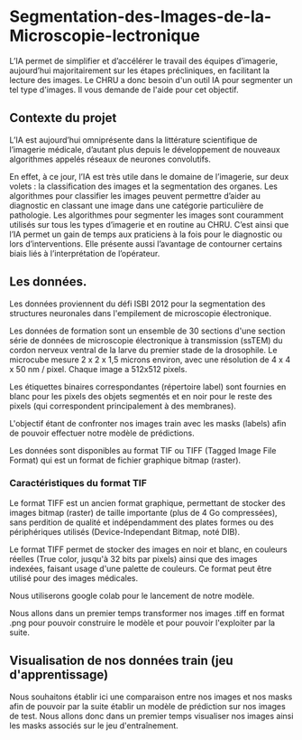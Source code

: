 # Segmentation-des-Images-de-la-Microscopie-lectronique

L’IA permet de simplifier et d’accélérer le travail des équipes d’imagerie, aujourd’hui majoritairement sur les étapes précliniques, en facilitant la lecture des images. Le CHRU a donc besoin d'un outil IA pour segmenter un tel type d'images.
Il vous demande de l'aide pour cet objectif.

## Contexte du projet

L’IA est aujourd’hui omniprésente dans la littérature scientifique de l’imagerie médicale, d’autant plus depuis le développement de nouveaux algorithmes appelés réseaux de neurones 
convolutifs.

En effet, à ce jour, l’IA est très utile dans le domaine de l’imagerie, sur deux volets : la classification des images et la segmentation des organes. Les algorithmes pour classifier 
les images peuvent permettre d’aider au diagnostic en classant une image dans une catégorie particulière de pathologie. Les algorithmes pour segmenter les images sont couramment 
utilisés sur tous les types d’imagerie et en routine au CHRU. C’est ainsi que l’IA permet un gain de temps aux praticiens à la fois pour le diagnostic ou lors d’interventions. 
Elle présente aussi l’avantage de contourner certains biais liés à l’interprétation de l’opérateur.

## Les données.

Les données proviennent du défi ISBI 2012 pour la segmentation des structures neuronales dans l'empilement de microscopie électronique.

Les données de formation sont un ensemble de 30 sections d'une section série de données de microscopie électronique à transmission (ssTEM) du cordon nerveux ventral de la larve du premier stade de la drosophile. Le microcube mesure 2 x 2 x 1,5 microns environ, avec une résolution de 4 x 4 x 50 nm / pixel. Chaque image a 512x512 pixels.

Les étiquettes binaires correspondantes (répertoire label) sont fournies en blanc pour les pixels des objets segmentés et en noir pour le reste des pixels (qui correspondent principalement à des membranes).

L'objectif étant de confronter nos images train avec les masks (labels) afin de pouvoir effectuer notre modèle de prédictions.

Les données sont disponibles au format TIF ou TIFF (Tagged Image File Format) qui est un format de fichier graphique bitmap (raster).

### Caractéristiques du format TIF

Le format TIFF est un ancien format graphique, permettant de stocker des images bitmap (raster) de taille importante (plus de 4 Go compressées), sans perdition de qualité et indépendamment des plates formes ou des périphériques utilisés (Device-Independant Bitmap, noté DIB).

Le format TIFF permet de stocker des images en noir et blanc, en couleurs réelles (True color, jusqu'à 32 bits par pixels) ainsi que des images indexées, faisant usage d'une palette de couleurs. Ce format peut être utilisé pour des images médicales.

Nous utiliserons google colab pour le lancement de notre modèle.

Nous allons dans un premier temps transformer nos images .tiff en format .png pour pouvoir construire le modèle et pour pouvoir l'exploiter par la suite.

## Visualisation de nos données train (jeu d'apprentissage)

Nous souhaitons établir ici une comparaison entre nos images et nos masks afin de pouvoir par la suite établir un modèle de prédiction sur nos images de test. 
Nous allons donc dans un premier temps visualiser nos images ainsi les masks associés sur le jeu d'entraînement.





